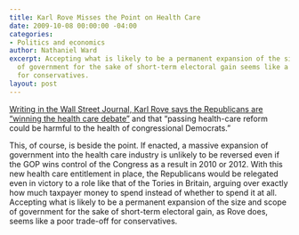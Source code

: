 ```yaml
---
title: Karl Rove Misses the Point on Health Care
date: 2009-10-08 00:00:00 -04:00
categories:
- Politics and economics
author: Nathaniel Ward
excerpt: Accepting what is likely to be a permanent expansion of the size and scope
  of government for the sake of short-term electoral gain seems like a poor trade-off
  for conservatives.
layout: post
---
```


[Writing in the Wall Street Journal, Karl Rove says the Republicans are “winning the health care debate”][1] and that “passing health-care reform could be harmful to the health of congressional Democrats.”

This, of course, is beside the point. If enacted, a massive expansion of government into the health care industry is unlikely to be reversed even if the GOP wins control of the Congress as a result in 2010 or 2012. With this new health care entitlement in place, the Republicans would be relegated even in victory to a role like that of the Tories in Britain, arguing over exactly how much taxpayer money to spend instead of whether to spend it at all. Accepting what is likely to be a permanent expansion of the size and scope of government for the sake of short-term electoral gain, as Rove does, seems like a poor trade-off for conservatives.

 [1]: http://online.wsj.com/article/SB10001424052748703298004574459151157036912.html